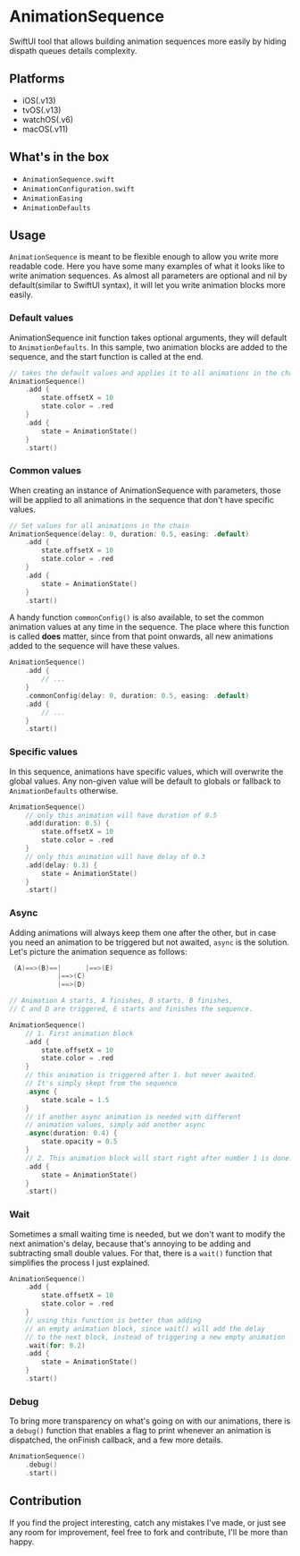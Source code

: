 # AnimationSequence

SwiftUI tool that allows building animation sequences more easily by hiding dispath queues details complexity.

## Platforms
- iOS(.v13)
- tvOS(.v13)
- watchOS(.v6)
- macOS(.v11)

## What's in the box
- `AnimationSequence.swift`
- `AnimationConfiguration.swift`
- `AnimationEasing`
- `AnimationDefaults`

## Usage

`AnimationSequence` is meant to be flexible enough to allow you write more readable code. Here you have some many examples of what it looks like to write animation sequences. As almost all parameters are optional and nil by default(similar to SwiftUI syntax), it will let you write animation blocks more easily.

### Default values
AnimationSequence init function takes optional arguments, they will default to `AnimationDefaults`.
In this sample, two animation blocks are added to the sequence, and the start function is called at the end.

```swift
// takes the default values and applies it to all animations in the chain
AnimationSequence()
    .add {
        state.offsetX = 10
        state.color = .red
    }
    .add {
        state = AnimationState()
    }
    .start()
```

### Common values
When creating an instance of AnimationSequence with parameters, those will be applied to all animations in the sequence that don't have specific values.

```swift
// Set values for all animations in the chain
AnimationSequence(delay: 0, duration: 0.5, easing: .default)
    .add {
        state.offsetX = 10
        state.color = .red
    }
    .add {
        state = AnimationState()
    }
    .start()
```

A handy function `commonConfig()` is also available, to set the common animation values at any time in the sequence. The place where this function is called **does** matter, since from that point onwards, all new animations added to the sequence will have these values.

```swift
AnimationSequence()
    .add {
        // ...
    }
    .commonConfig(delay: 0, duration: 0.5, easing: .default)
    .add {
        // ...
    }
    .start()
```

### Specific values
In this sequence, animations have specific values, which will overwrite the global values.
Any non-given value will be default to globals or fallback to `AnimationDefaults` otherwise.

```swift
AnimationSequence()
    // only this animation will have duration of 0.5
    .add(duration: 0.5) {
        state.offsetX = 10
        state.color = .red
    }
    // only this animation will have delay of 0.3
    .add(delay: 0.3) {
        state = AnimationState()
    }
    .start()
```

### Async
Adding animations will always keep them one after the other, but in case you need an animation to be triggered but not awaited, `async` is the solution. Let's picture the animation sequence as follows:
```swift
 (A)==>(B)==|      |==>(E)
            |==>(C)
            |==>(D)

// Animation A starts, A finishes, B starts, B finishes,
// C and D are triggered, E starts and finishes the sequence.
```

```swift
AnimationSequence()
    // 1. First animation block
    .add {
        state.offsetX = 10
        state.color = .red
    }
    // this animation is triggered after 1. but never awaited.
    // It's simply skept from the sequence
    .async {
        state.scale = 1.5
    }
    // if another async animation is needed with different
    // animation values, simply add another async
    .async(duration: 0.4) {
        state.opacity = 0.5
    }
    // 2. This animation block will start right after number 1 is done.
    .add {
        state = AnimationState()
    }
    .start()
```

### Wait
Sometimes a small waiting time is needed, but we don't want to modify the next animation's delay, because that's annoying to be adding and subtracting small double values. For that, there is a `wait()` function that simplifies the process I just explained.

```swift
AnimationSequence()
    .add {
        state.offsetX = 10
        state.color = .red
    }
    // using this function is better than adding
    // an empty animation block, since wait() will add the delay
    // to the next block, instead of triggering a new empty animation
    .wait(for: 0.2)
    .add {
        state = AnimationState()
    }
    .start()
```

### Debug
To bring more transparency on what's going on with our animations, there is a `debug()` function that enables a flag to print whenever an animation is dispatched, the onFinish callback, and a few more details.

```swift
AnimationSequence()
    .debug()
    .start()
```

## Contribution

If you find the project interesting, catch any mistakes I've made, or just see any room for improvement, feel free to fork and contribute, I'll be more than happy.
